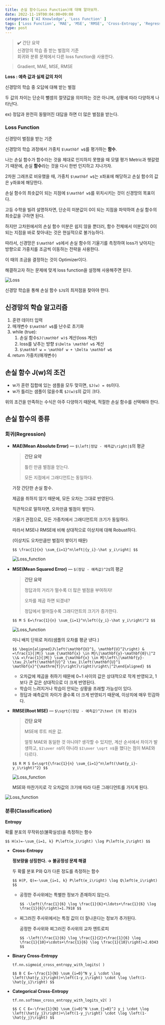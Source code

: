 ```yaml
---
title: 손실 함수(Loss Function)에 대해 알아보자.
date: 2022-11-19T00:04:00+09:00
categories: ['AI Knowledge', 'Loss Function' ]
tags: ['Loss Function', 'MAE', 'MSE', 'RMSE', 'Cross-Entropy', 'Regression','Classification']
type: post
---
```

> ✔️ 간단 요약  
> 신경망의 학습 중 받는 벌점의 기준  
> 회귀와 분류 문제에서 다른 loss function을 사용한다.  

> Gradient, MAE, MSE, RMSE

**Loss : 예측 값과 실제 값의 차이**

신경망의 학습 중 오답에 대해 받는 벌점

두 값의 차이는 단순히 뺄셈의 절댓값을 의미하는 것은 아니며, 상황에 따라 다양하게 나타난다.

ex) 정답과 완전히 동떨어진 대답을 하면 더 많은 벌점을 받는다.

### **Loss Function**

신경망이 벌점을 받는 기준

신경망의 학습 과정에서 가중치 `$\mathbf w$`를 평가하는 **함수**.

나는 손실 함수가 함수라는 것을 제대로 인지하지 못했을 때 모델 평가 Metric과 헷갈렸기 때문에, 손실 **함수**라는 것을 다시 한번 인지하고 지나가자.

2차원 그래프로 비유했을 때, 가중치 `$\mathbf w$`는 x좌표에 해당하고 손실 함수의 값은 y좌표에 해당한다.

손실 함수의 최솟값이 되는 지점에 `$\mathbf w$`를 위치시키는 것이 신경망의 목표이다.

고등 수학을 빌려 설명하자면, 단순히 미분값이 0이 되는 지점을 파악하여 손실 함수의 최솟값을 구하면 된다.

하지만 고차원에서의 손실 함수 미분은 쉽지 않을 뿐더러, 함수 전체에서 미분값이 0이 되는 지점을 바로 찾아내는 것은 현실적으로 불가능하다.

따라서, 신경망은 `$\mathbf w$`에서 손실 함수의 기울기를 측정하여 loss가 낮아지는 방향으로 가중치를 조금씩 이동하는 전략을 사용한다.

이 때의 조금을 결정하는 것이 Optimizer이다.

해결하고자 하는 문제에 맞게 loss function을 설정해 사용해주면 된다.

![Loss](/imgs/imgs/loss_function.png)

신경망 학습을 통해 손실 함수 `$J$`의 최저점을 찾아야 한다.

## **신경망의 학습 알고리즘**

1. 훈련 데이터 입력
2. 매개변수 `$\mathbf w$`를 난수로 초기화
3. while (true):
    1. 손실 함수`$J(\mathbf w)$` 계산(loss 계산)
    2. loss를 낮추는 방향 `$\Delta \mathbf w$` 계산
    3. `$\mathbf w = \mathbf w + \Delta \mathbf w$`
4. return 가중치(매개변수)

## **손실 함수 J(w)의 조건**

- w가 훈련 집합에 있는 샘플을 모두 맞히면, `$J(w) = 0$`이다.
- w가 틀리는 샘플이 많을수록 `$J(w)$`의 값이 크다.

위의 조건을 만족하는 수식은 아주 다양하기 때문에, 적절한 손실 함수를 선택해야 한다.

## 손실 함수의 종류

### 회귀(Regression)

- **MAE(Mean Absolute Error)** — `$\left|정답 - 예측값\right|$`의 평균
    
    > **간단 요약**
    > 
    > 
    > 틀린 만큼 벌점을 얻는다.
    > 
    > 모든 지점에서 그래디언트는 동일하다.
    > 
    
    가장 간단한 손실 함수.
    
    제곱을 취하지 않기 때문에, 모든 오차는 그대로 반영된다.
    
    직관적으로 말하자면, 오차만큼 벌점이 쌓인다.
    
    기울기 관점으로, 모든 가중치에서 그래디언트의 크기가 동일하다.
    
    따라서 MSE나 RMSE에 비해 상대적으로 이상치에 대해 Robust하다.
    
    (이상치도 오차만큼만 벌점이 쌓이기 때문)
    
    `$$
    \frac{1}{n} \sum_{i=1}^n\left|{y_i}-\hat y_i\right|
    $$`
    
    
    ![Loss_function](/imgs/imgs/loss_function1.png)
- **MSE(Mean Squared Error)** — `$(정답 - 예측값)^2$`의 평균
    
    > **간단 요약**
    > 
    > 
    > 정답과의 거리가 멀수록 더 많은 벌점을 부여하자!
    > 
    > 오차를 제곱 하면 되겠네?
    > 
    > 정답에서 멀어질수록 그래디언트의 크기가 증가한다.
    > 
    
    `$$
    M S E=\frac{1}{n} \sum_{i=1}^n\left({y_i}-\hat y_i\right)^2
    $$`
    
    ![Loss_function](/imgs/imgs/loss_function2.png)
    
    미니 배치 단위로 처리(샘플의 오차를 평균 낸다.)
    
    `$$
    \begin{aligned}J\left(\mathbf{U}^1, \mathbf{U}^2\right) & =\frac{1}{|M|} \sum_{\mathbf{x} \in M}\|\mathbf{y}-\mathbf{0}\|^2 \\& =\frac{1}{|M|} \sum_{\mathbf{x} \in M}\left\|\mathbf{y}-\tau_2\left(\mathbf{U}^2 \tau_1\left(\mathbf{U}^1 \mathbf{x}^{\mathrm{T}}\right)\right)\right\|^2\end{aligned}
    $$`
    
    - 오차값에 제곱을 취하기 때문에 0~1 사이의 값은 상대적으로 작게 반영되고, 1보다 큰 값은 상대적으로 더 크게 반영된다.
    - 학습이 느려지거나 학습이 안되는 상황을 초래할 가능성이 있다.
    - 정답과 예측값의 차이가 클수록 더 크게 반영되기 때문에, 이상치에 매우 민감하다.
- **RMSE(Root MSE)** — `$\sqrt{(정답 - 예측값)^2\text {의 평}균}$`
    
    > **간단 요약**
    > 
    > 
    > MSE에 루트 씌운 값.
    > 
    > 얼핏 MAE와 동일한 것 아니야? 생각할 수 있지만, 계산 순서에서 차이가 발생하고, `$1\over n$`이 아니라 `$1\over \sqrt n$`을 했다는 점이 MAE와 다르다.
    > 
    
    `$$
    R M S E=\sqrt{\frac{1}{n} \sum_{i=1}^n\left(\hat{y_i}-y_i\right)^2}
    $$`
    
    ![Loss_function](/imgs/imgs/loss_function3.png)
    
    MSE와 마찬가지로 각 오차값의 크기에 따라 다른 그래디언트를 가지게 된다.
    

![Loss_function](/imgs/imgs/loss_function4.png)

### 분류(Classification)

**Entropy**

확률 분포의 무작위성(불확실성)을 측정하는 함수

`$$
H(x)=-\sum_{i=1, k} P\left(e_i\right) \log P\left(e_i\right)
$$`

- **Cross-Entropy**
    
    **정보량을 상징한다. → 불공정성 문제 해결**
    
    두 확률 분포 P와 Q가 다른 정도를 측정하는 함수
    
    `$$
    H(P, Q)=-\sum_{i=1, k} P\left(e_i\right) \log Q\left(e_i\right)
    $$`
    
    - 공정한 주사위에는 특별한 정보가 존재하지 않는다.
        
        `$$
        -\left(\frac{1}{6} \log \frac{1}{6}+\ldots+\frac{1}{6} \log \frac{1}{6}\right)=1.7918
        $$`
        
    - 찌그러진 주사위에서는 특정 값이 더 잘나온다는 정보가 추가된다.
        
        공정한 주사위와 찌그러진 주사위의 교차 엔트로피
        
        `$$
        -\left(\frac{1}{6} \log \frac{1}{2}+\frac{1}{6} \log \frac{1}{10}+\cdots+\frac{1}{6} \log \frac{1}{10}\right)=2.0343
        $$`
        
- **Binary Cross-Entropy**
    
    `tf.nn.sigmoid_cross_entropy_with_logits( )`
    
    `$$
    B C E=-\frac{1}{N} \sum_{i=0}^N y_i \cdot \log \left(\hat{y_i}\right)+\left(1-y_i\right) \cdot \log \left(1-\hat{y_i}\right)
    $$`
    
- **Categorical Cross-Entropy**
    
    `tf.nn.softmax_cross_entropy_with_logits_v2( )`
    
    `$$
    C C E=-\frac{1}{N} \sum_{i=0}^N \sum_{j=0}^J y_j \cdot \log \left(\hat{y_j}\right)+\left(1-y_j\right) \cdot \log \left(1-\hat{y_j}\right)
    $$`
